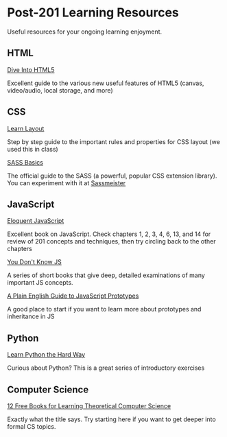 # Post-201 Learning Resources

Useful resources for your ongoing learning enjoyment.

## HTML

[Dive Into HTML5](http://diveintohtml5.info/index.html)

Excellent guide to the various new useful features of HTML5 (canvas, video/audio, local storage, and more)

## CSS

[Learn Layout](http://learnlayout.com/)

Step by step guide to the important rules and properties for CSS layout (we used this in class)

[SASS Basics](http://sass-lang.com/guide)

The official guide to the SASS (a powerful, popular CSS extension library). You can experiment with it at [Sassmeister](http://www.sassmeister.com/)

## JavaScript

[Eloquent JavaScript](http://eloquentjavascript.net/)

Excellent book on JavaScript. Check chapters 1, 2, 3, 4, 6, 13, and 14 for review of 201 concepts and techniques, then try circling back to the other chapters

[You Don't Know JS](https://github.com/getify/You-Dont-Know-JS)

A series of short books that give deep, detailed examinations of many important JS concepts.

[A Plain English Guide to JavaScript Prototypes](http://sporto.github.io/blog/2013/02/22/a-plain-english-guide-to-javascript-prototypes/)

A good place to start if you want to learn more about prototypes and inheritance in JS

## Python

[Learn Python the Hard Way](http://learnpythonthehardway.org/)

Curious about Python? This is a great series of introductory exercises

## Computer Science

[12 Free Books for Learning Theoretical Computer Science](http://codecondo.com/free-books-theoretical-computer-science/)

Exactly what the title says. Try starting here if you want to get deeper into formal CS topics.
